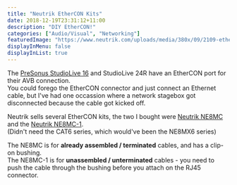 ```yaml
---
title: "Neutrik EtherCON Kits"
date: 2018-12-19T23:31:12+11:00
description: "DIY EtherCON!"
categories: ["Audio/Visual", "Networking"]
featuredImage: "https://www.neutrik.com/uploads/media/380x/09/2109-ethercon-cable-carrier.png?v=1-0"
displayInMenu: false
displayInList: true
---
```


The [PreSonus StudioLive 16](./PreSonus-StudioLive-16) and StudioLive 24R have an EtherCON port for their AVB connection.  
You could forego the EtherCON connector and just connect an Ethernet cable, but I've had one occassion where a network stagebox got disconnected because the cable got kicked off.  

Neutrik sells several EtherCON kits, the two I bought were [Neutrik NE8MC](https://www.neutrik.com/en/product/ne8mc) and the [Neutrik NE8MC-1](https://www.neutrik.com/en/product/ne8mc).  
(Didn't need the CAT6 series, which would've been the NE8MX6 series)  

The NE8MC is for **already assembled / terminated** cables, and has a clip-on bushing.  
The NE8MC-1 is for **unassembled / unterminated** cables - you need to push the cable through the bushing before you attach on the RJ45 connector.  

